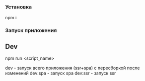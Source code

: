 ### Установка

npm i

### Запуск приложения
## Dev

npm run <script_name>

dev - запуск всего приложения (ssr+spa) с пересборкой после изменений
dev:spa - запуск spa
dev:ssr - запуск ssr
